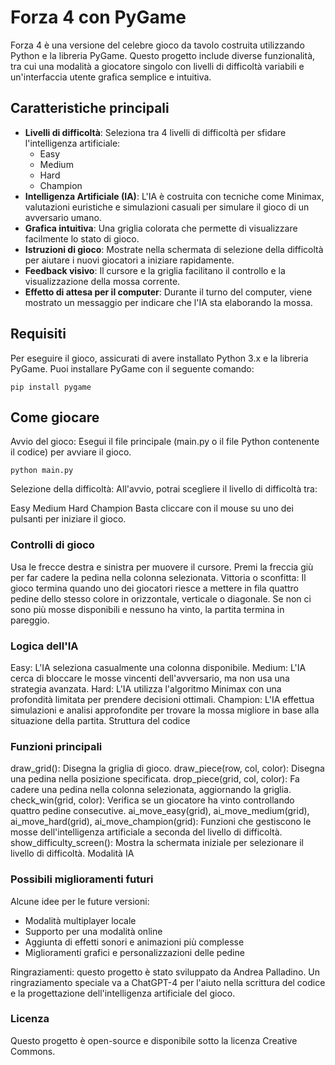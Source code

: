 # Forza 4 con PyGame

Forza 4 è una versione del celebre gioco da tavolo costruita utilizzando Python e la libreria PyGame. Questo progetto include diverse funzionalità, tra cui una modalità a giocatore singolo con livelli di difficoltà variabili e un'interfaccia utente grafica semplice e intuitiva.

## Caratteristiche principali

- **Livelli di difficoltà**: Seleziona tra 4 livelli di difficoltà per sfidare l'intelligenza artificiale:
  - Easy
  - Medium
  - Hard
  - Champion
- **Intelligenza Artificiale (IA)**: L'IA è costruita con tecniche come Minimax, valutazioni euristiche e simulazioni casuali per simulare il gioco di un avversario umano.
- **Grafica intuitiva**: Una griglia colorata che permette di visualizzare facilmente lo stato di gioco.
- **Istruzioni di gioco**: Mostrate nella schermata di selezione della difficoltà per aiutare i nuovi giocatori a iniziare rapidamente.
- **Feedback visivo**: Il cursore e la griglia facilitano il controllo e la visualizzazione della mossa corrente.
- **Effetto di attesa per il computer**: Durante il turno del computer, viene mostrato un messaggio per indicare che l'IA sta elaborando la mossa.

## Requisiti

Per eseguire il gioco, assicurati di avere installato Python 3.x e la libreria PyGame. Puoi installare PyGame con il seguente comando:

```
pip install pygame
```

## Come giocare

Avvio del gioco: Esegui il file principale (main.py o il file Python contenente il codice) per avviare il gioco.

```
python main.py
```

Selezione della difficoltà: All'avvio, potrai scegliere il livello di difficoltà tra:

Easy
Medium
Hard
Champion
Basta cliccare con il mouse su uno dei pulsanti per iniziare il gioco.

### Controlli di gioco

Usa le frecce destra e sinistra per muovere il cursore.
Premi la freccia giù per far cadere la pedina nella colonna selezionata.
Vittoria o sconfitta: Il gioco termina quando uno dei giocatori riesce a mettere in fila quattro pedine dello stesso colore in orizzontale, verticale o diagonale. Se non ci sono più mosse disponibili e nessuno ha vinto, la partita termina in pareggio.

### Logica dell'IA
Easy: L'IA seleziona casualmente una colonna disponibile.
Medium: L'IA cerca di bloccare le mosse vincenti dell'avversario, ma non usa una strategia avanzata.
Hard: L'IA utilizza l'algoritmo Minimax con una profondità limitata per prendere decisioni ottimali.
Champion: L'IA effettua simulazioni e analisi approfondite per trovare la mossa migliore in base alla situazione della partita.
Struttura del codice

### Funzioni principali
draw_grid(): Disegna la griglia di gioco.
draw_piece(row, col, color): Disegna una pedina nella posizione specificata.
drop_piece(grid, col, color): Fa cadere una pedina nella colonna selezionata, aggiornando la griglia.
check_win(grid, color): Verifica se un giocatore ha vinto controllando quattro pedine consecutive.
ai_move_easy(grid), ai_move_medium(grid), ai_move_hard(grid), ai_move_champion(grid): Funzioni che gestiscono le mosse dell'intelligenza artificiale a seconda del livello di difficoltà.
show_difficulty_screen(): Mostra la schermata iniziale per selezionare il livello di difficoltà.
Modalità IA

### Possibili miglioramenti futuri
Alcune idee per le future versioni:

- Modalità multiplayer locale
- Supporto per una modalità online
- Aggiunta di effetti sonori e animazioni più complesse
- Miglioramenti grafici e personalizzazioni delle pedine

Ringraziamenti: questo progetto è stato sviluppato da Andrea Palladino. Un ringraziamento speciale va a ChatGPT-4 per l'aiuto nella scrittura del codice e la progettazione dell'intelligenza artificiale del gioco.

### Licenza
Questo progetto è open-source e disponibile sotto la licenza Creative Commons.
